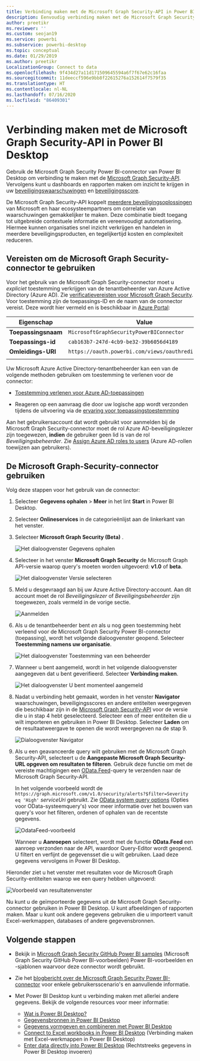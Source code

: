 ```yaml
---
title: Verbinding maken met de Microsoft Graph Security-API in Power BI Desktop
description: Eenvoudig verbinding maken met de Microsoft Graph Security-API in Power BI Desktop
author: preetikr
ms.reviewer: ''
ms.custom: seojan19
ms.service: powerbi
ms.subservice: powerbi-desktop
ms.topic: conceptual
ms.date: 01/29/2019
ms.author: preetikr
LocalizationGroup: Connect to data
ms.openlocfilehash: 9f434d27a11d171509645594a6f7f67e62c16faa
ms.sourcegitcommit: 11deeccf596e9bb8f22615276a152614f7579f35
ms.translationtype: HT
ms.contentlocale: nl-NL
ms.lasthandoff: 07/16/2020
ms.locfileid: "86409301"
---
```

# <a name="connect-to-the-microsoft-graph-security-api-in-power-bi-desktop"></a>Verbinding maken met de Microsoft Graph Security-API in Power BI Desktop

Gebruik de Microsoft Graph Security Power BI-connector van Power BI Desktop om verbinding te maken met de [Microsoft Graph Security-API](https://aka.ms/graphsecuritydocs). Vervolgens kunt u dashboards en rapporten maken om inzicht te krijgen in uw [beveiligingswaarschuwingen](https://docs.microsoft.com/graph/api/resources/alert?view=graph-rest-1.0) en [beveiligingsscore](https://docs.microsoft.com/graph/api/resources/securescores?view=graph-rest-beta).

De Microsoft Graph Security-API koppelt [meerdere beveiligingsoplossingen](https://aka.ms/graphsecurityalerts) van Microsoft en haar ecosysteempartners om correlatie van waarschuwingen gemakkelijker te maken. Deze combinatie biedt toegang tot uitgebreide contextuele informatie en vereenvoudigt automatisering. Hiermee kunnen organisaties snel inzicht verkrijgen en handelen in meerdere beveiligingsproducten, en tegelijkertijd kosten en complexiteit reduceren.

## <a name="prerequisites-to-use-the-microsoft-graph-security-connector"></a>Vereisten om de Microsoft Graph Security-connector te gebruiken

Voor het gebruik van de Microsoft Graph Security-connector moet u *expliciet* toestemming verkrijgen van de tenantbeheerder van Azure Active Directory (Azure AD). Zie [verificatievereisten voor Microsoft Graph Security](https://aka.ms/graphsecurityauth).
Voor toestemming zijn de toepassings-ID en de naam van de connector vereist. Deze wordt hier vermeld en is beschikbaar in [Azure Portal](https://portal.azure.com):

| Eigenschap | Value |
|----------|-------|
| **Toepassingsnaam** | `MicrosoftGraphSecurityPowerBIConnector` |
| **Toepassings-id** | `cab163b7-247d-4cb9-be32-39b6056d4189` |
| **Omleidings-URI** | `https://oauth.powerbi.com/views/oauthredirect.html` |
|||

Uw Microsoft Azure Active Directory-tenantbeheerder kan een van de volgende methoden gebruiken om toestemming te verlenen voor de connector:

* [Toestemming verlenen voor Azure AD-toepassingen](https://docs.microsoft.com/azure/active-directory/develop/v2-permissions-and-consent)

* Reageren op een aanvraag die door uw logische app wordt verzonden tijdens de uitvoering via de [ervaring voor toepassingstoestemming](https://docs.microsoft.com/azure/active-directory/develop/application-consent-experience)
   
Aan het gebruikersaccount dat wordt gebruikt voor aanmelden bij de Microsoft Graph Security-connector moet de rol Azure AD-beveiligingslezer zijn toegewezen, **indien** de gebruiker geen lid is van de rol *Beveiligingsbeheerder*. Zie [Assign Azure AD roles to users](https://docs.microsoft.com/graph/security-authorization#assign-azure-ad-roles-to-users) (Azure AD-rollen toewijzen aan gebruikers).

## <a name="using-the-microsoft-graph-security-connector"></a>De Microsoft Graph-Security-connector gebruiken

Volg deze stappen voor het gebruik van de connector:

1. Selecteer **Gegevens ophalen** > **Meer** in het lint **Start** in Power BI Desktop.
2. Selecteer **Onlineservices** in de categorieënlijst aan de linkerkant van het venster.
3. Selecteer **Microsoft Graph Security (Beta)** .

    ![Het dialoogvenster Gegevens ophalen](media/desktop-connect-graph-security/GetData.PNG)
    
4. Selecteer in het venster **Microsoft Graph Security** de Microsoft Graph API-versie waarop query's moeten worden uitgevoerd: **v1.0** of **beta**.

    ![Het dialoogvenster Versie selecteren](media/desktop-connect-graph-security/selectVersion.PNG)
    
5. Meld u desgevraagd aan bij uw Azure Active Directory-account. Aan dit account moet de rol *Beveiligingslezer* of *Beveiligingsbeheerder* zijn toegewezen, zoals vermeld in de vorige sectie.

    ![Aanmelden](media/desktop-connect-graph-security/SignIn.PNG) 
    
6. Als u de tenantbeheerder bent *en* als u nog geen toestemming hebt verleend voor de Microsoft Graph Security Power BI-connector (toepassing), wordt het volgende dialoogvenster geopend. Selecteer **Toestemming namens uw organisatie**.

    ![Het dialoogvenster Toestemming van een beheerder](media/desktop-connect-graph-security/AdminConsent.PNG)
    
7. Wanneer u bent aangemeld, wordt in het volgende dialoogvenster aangegeven dat u bent geverifieerd. Selecteer **Verbinding maken**.

    ![Het dialoogvenster U bent momenteel aangemeld](media/desktop-connect-graph-security/SignedIn.PNG)
    
8. Nadat u verbinding hebt gemaakt, worden in het venster **Navigator** waarschuwingen, beveiligingsscores en andere entiteiten weergegeven die beschikbaar zijn in de [Microsoft Graph Security-API](https://aka.ms/graphsecuritydocs) voor de versie die u in stap 4 hebt geselecteerd. Selecteer een of meer entiteiten die u wilt importeren en gebruiken in Power BI Desktop. Selecteer **Laden** om de resultaatweergave te openen die wordt weergegeven na de stap 9.

    ![Dialoogvenster Navigator](media/desktop-connect-graph-security/NavTable.PNG)
    
9. Als u een geavanceerde query wilt gebruiken met de Microsoft Graph Security-API, selecteert u de **Aangepaste Microsoft Graph Security-URL opgeven om resultaten te filteren**. Gebruik deze functie om met de vereiste machtigingen een [OData.Feed](https://docs.microsoft.com/power-bi/desktop-connect-odata)-query te verzenden naar de Microsoft Graph Security-API.

   In het volgende voorbeeld wordt de `https://graph.microsoft.com/v1.0/security/alerts?$filter=Severity eq 'High'` *serviceUri* gebruikt. Zie [OData system query options](https://docs.microsoft.com/graph/query-parameters) (Opties voor OData-systeemquery's) voor meer informatie over het bouwen van query's voor het filteren, ordenen of ophalen van de recentste gegevens.

   ![OdataFeed-voorbeeld](media/desktop-connect-graph-security/ODataFeed.PNG)
    
   Wanneer u **Aanroepen** selecteert, wordt met de functie **OData.Feed** een aanroep verzonden naar de API, waardoor Query-Editor wordt geopend. U filtert en verfijnt de gegevensset die u wilt gebruiken. Laad deze gegevens vervolgens in Power BI Desktop.

Hieronder ziet u het venster met resultaten voor de Microsoft Graph Security-entiteiten waarop we een query hebben uitgevoerd:

   ![Voorbeeld van resultatenvenster](media/desktop-connect-graph-security/Result.PNG)
    

Nu kunt u de geïmporteerde gegevens uit de Microsoft Graph Security-connector gebruiken in Power BI Desktop. U kunt afbeeldingen of rapporten maken. Maar u kunt ook andere gegevens gebruiken die u importeert vanuit Excel-werkmappen, databases of andere gegevensbronnen.

## <a name="next-steps"></a>Volgende stappen
* Bekijk in [Microsoft Graph Security GitHub Power BI samples](https://aka.ms/graphsecuritypowerbiconnectorsamples) (Microsoft Graph Security GitHub Power BI-voorbeelden) Power BI-voorbeelden en -sjablonen waarvoor deze connector wordt gebruikt.

* Zie het [blogbericht over de Microsoft Graph Security Power BI-connector](https://aka.ms/graphsecuritypowerbiconnectorblogpost) voor enkele gebruikersscenario's en aanvullende informatie.

* Met Power BI Desktop kunt u verbinding maken met allerlei andere gegevens. Bekijk de volgende resources voor meer informatie:

    * [Wat is Power BI Desktop?](../fundamentals/desktop-what-is-desktop.md)
    * [Gegevensbronnen in Power BI Desktop](desktop-data-sources.md)
    * [Gegevens vormgeven en combineren met Power BI Desktop](desktop-shape-and-combine-data.md)
    * [Connect to Excel workbooks in Power BI Desktop](desktop-connect-excel.md) (Verbinding maken met Excel-werkmappen in Power BI Desktop)
    * [Enter data directly into Power BI Desktop](desktop-enter-data-directly-into-desktop.md) (Rechtstreeks gegevens in Power BI Desktop invoeren)
